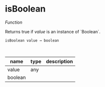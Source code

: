 # isBoolean

_Function_

Returns true if _value_ is an instance of &#x60;Boolean&#x60;.

<pre><code>isBoolean value &rarr; boolean</code></pre>
<br>

| name | type | description |
|------|------|-------------|
|value|any||
|boolean|||


